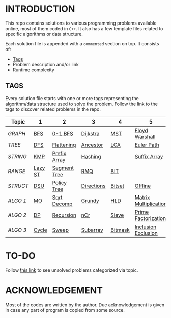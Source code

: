 # INTRODUCTION

This repo contains solutions to various programming problems available online, most of them coded in `C++`.
It also has a few template files related to specific algorithms or data structure.

Each solution file is appended with a `commented` section on top. It consists of:
- [Tags](https://github.com/kaushal02/CP#tags)
- Problem description and/or link
- Runtime complexity

## TAGS

Every solution file starts with one or more tags representing the algorithm/data structure used to solve the problem. Follow the link to the tags to discover related problems in the repo.

Topic | 1 | 2 | 3 | 4 | 5 | 6
--- | --- | --- | --- | --- | --- | ---
*GRAPH* | [BFS](https://github.com/kaushal02/CP/search?q=_bfs) | [0-1 BFS](https://github.com/kaushal02/CP/search?q=_01bfs) | [Dijkstra](https://github.com/kaushal02/CP/search?q=_dij) | [MST](https://github.com/kaushal02/CP/search?q=_MST) | [Floyd Warshall](https://github.com/kaushal02/CP/search?q=_floyd_warshall) | 
*TREE* | [DFS](https://github.com/kaushal02/CP/search?q=_dfs) | [Flattening](https://github.com/kaushal02/CP/search?q=_tree_flatten) | [Ancestor](https://github.com/kaushal02/CP/search?q=_ancestor) | [LCA](https://github.com/kaushal02/CP/search?q=_LCA) | [Euler Path](https://github.com/kaushal02/CP/search?q=_euler_path) | [Trie](https://github.com/kaushal02/CP/search?q=_trie)
*STRING* | [KMP](https://github.com/kaushal02/CP/search?q=_kmp) | [Prefix Array](https://github.com/kaushal02/CP/search?q=_prefix_array) | [Hashing](https://github.com/kaushal02/CP/search?q=_hashing) |  | [Suffix Array](https://github.com/kaushal02/CP/search?q=_suffix_array) | 
*RANGE* | [Lazy ST](https://github.com/kaushal02/CP/search?q=_lazy) | [Segment Tree](https://github.com/kaushal02/CP/search?q=_segment_tree) | [RMQ](https://github.com/kaushal02/CP/search?q=_RMQ) | [BIT](https://github.com/kaushal02/CP/search?q=_BIT) | | 
*STRUCT* | [DSU](https://github.com/kaushal02/CP/search?q=_DSU) | [Policy Tree](https://github.com/kaushal02/CP/search?q=_policy_tree) | [Directions](https://github.com/kaushal02/CP/search?q=_direction) | [Bitset](https://github.com/kaushal02/CP/search?q=_bitset) | [Offline](https://github.com/kaushal02/CP/search?q=_offline) | 
*ALGO 1* | [MO](https://github.com/kaushal02/CP/search?q=_MO) | [Sqrt Decomp](https://github.com/kaushal02/CP/search?q=_sqrt_decomp) | [Grundy](https://github.com/kaushal02/CP/search?q=_grundy) | [HLD](https://github.com/kaushal02/CP/search?q=_HLD) | [Matrix Multiplication](https://github.com/kaushal02/CP/search?q=_fast_matrix_multiply) | 
*ALGO 2* | [DP](https://github.com/kaushal02/CP/search?q=_DP) | [Recursion](https://github.com/kaushal02/CP/search?q=_recursion) | [nCr](https://github.com/kaushal02/CP/search?q=_nCr) | [Sieve](https://github.com/kaushal02/CP/search?q=_sieve) | [Prime Factorization](https://github.com/kaushal02/CP/search?q=_prime_factorize) | 
*ALGO 3* | [Cycle](https://github.com/kaushal02/CP/search?q=_cycle) | [Sweep](https://github.com/kaushal02/CP/search?q=_sweep) | [Subarray](https://github.com/kaushal02/CP/search?q=_subarray) | [Bitmask](https://github.com/kaushal02/CP/search?q=_bitmask) | [Inclusion Exclusion](https://github.com/kaushal02/CP/search?q=_inclusion_exclusion) | 

# TO-DO

Follow [this link](https://docs.google.com/document/d/1dRpAoT59YyC0inJkl2cSl7NYBZeM1Au_rk-qFPgdMpw/edit?usp=sharing) to see unsolved problems categorized via topic.

# ACKNOWLEDGEMENT

Most of the codes are written by the author. Due acknowledgement is given in case any part of program is copied from some source.

